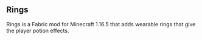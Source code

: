 ## Rings
Rings is a Fabric mod for Minecraft 1.16.5 that adds wearable rings that give the player potion effects.

